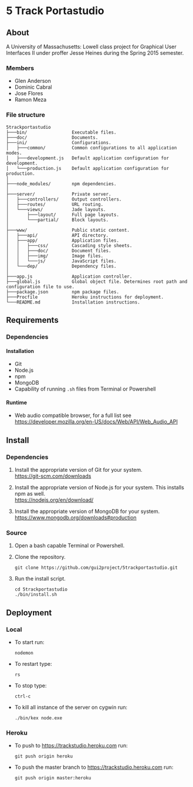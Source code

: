 # 5 Track Portastudio
## About
A University of Massachusetts: Lowell class project for Graphical User
Interfaces II under proffer Jesse Heines during the Spring 2015 semester.
### Members
- Glen Anderson
- Dominic Cabral
- Jose Flores
- Ramon Meza

### File structure
```
5trackportastudio
├───bin/                 Executable files.
├───doc/                 Documents.
├───ini/                 Configurations.
│   ├───common/          Common configurations to all application modes.
│   ├───development.js   Default application configuration for development.
│   └───production.js    Default application configuration for production.
│
├───node_modules/        npm dependencies.
│
├───server/              Private server.
│   ├───controllers/     Output controllers.
│   ├───routes/          URL routing.
│   └───views/           Jade layouts.
│       ├───layout/      Full page layouts.
│       └───partial/     Block layouts.
│
├───www/                 Public static content.
│   ├───api/             API directory.
│   ├───app/             Application files.
│   │   ├───css/         Cascading style sheets.
│   │   ├───doc/         Document files.
│   │   ├───img/         Image files.
│   │   └───js/          JavaScript files.
│   └───dep/             Dependency files.
│
├───app.js               Application controller.
├───global.js            Global object file. Determines root path and configuration file to use.
├───package.json         npm package files.
├───Procfile             Heroku instructions for deployment.
└───README.md            Installation instructions.
```

## Requirements
### Dependencies
#### Installation
- Git
- Node.js
- npm
- MongoDB
- Capability of running `.sh` files from Terminal or Powershell

#### Runtime
- Web audio compatible browser, for a full list see  
    https://developer.mozilla.org/en-US/docs/Web/API/Web_Audio_API

## Install
### Dependencies
1. Install the appropriate version of Git for your system.  
    https://git-scm.com/downloads

2. Install the appropriate version of Node.js for your system. This installs npm as well.  
    https://nodejs.org/en/download/

3. Install the appropriate version of MongoDB for your system.  
    https://www.mongodb.org/downloads#production

### Source
1. Open a bash capable Terminal or Powershell.

2. Clone the repository.  
    ```
    git clone https://github.com/gui2project/5trackportastudio.git
    ```

3. Run the install script.  
    ```
    cd 5trackportastudio
    ./bin/install.sh
    ```

## Deployment
### Local
- To start run:  
    ```
    nodemon
    ```

- To restart type:  
    ```
    rs
    ```

- To stop type:  
    ```
    ctrl-c
    ```

- To kill all instance of the server on cygwin run:  
    ```
    ./bin/kex node.exe
    ```

### Heroku
- To push to https://trackstudio.heroku.com run:  
    ```
    git push origin heroku
    ```

- To push the master branch to https://trackstudio.heroku.com run:  
    ```
    git push origin master:heroku
    ```
